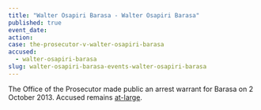```yaml
---
title: "Walter Osapiri Barasa - Walter Osapiri Barasa"
published: true
event_date:
action:
case: the-prosecutor-v-walter-osapiri-barasa
accused:
  - walter-osapiri-barasa
slug: walter-osapiri-barasa-events-walter-osapiri-barasa
---
```


The Office of the Prosecutor made public an arrest warrant for Barasa on 2 October 2013. Accused remains [at-large](http://allafrica.com/stories/201501110255.html).

